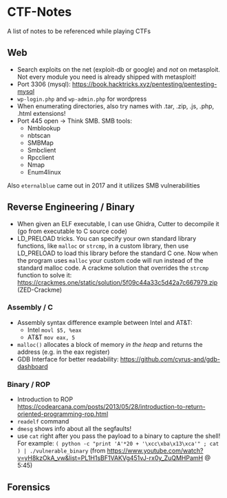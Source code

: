 # CTF-Notes
A list of notes to be referenced while playing CTFs

## Web
- Search exploits on the net (exploit-db or google) and *not* on metasploit. Not every module you need is already shipped with metasploit!
- Port 3306 (mysql): https://book.hacktricks.xyz/pentesting/pentesting-mysql 
- `wp-login.php` and `wp-admin.php` for wordpress
- When enumerating directories, also try names with .tar, .zip, .js, .php, .html extensions!
- Port 445 open -> Think SMB. SMB tools:
    - Nmblookup
    - nbtscan
    - SMBMap
    - Smbclient
    - Rpcclient
    - Nmap
    - Enum4linux
    
Also `eternalblue` came out in 2017 and it utilizes SMB vulnerabilities


## Reverse Engineering / Binary
- When given an ELF executable, I can use Ghidra, Cutter to decompile it (go from executable to C source code)
- LD_PRELOAD tricks. You can specify your own standard library functions, like `malloc` or `strcmp`, in a custom library, then use LD_PRELOAD to load this library before the standard C one. Now when the program uses `malloc` your custom code will run instead of the standard malloc code. A crackme solution that overrides the `strcmp` function to solve it: https://crackmes.one/static/solution/5f09c44a33c5d42a7c667979.zip (ZED-Crackme)

### Assembly / C
- Assembly syntax difference example between Intel and AT&T:
    - Intel `movl $5, %eax`
    - AT&T `mov eax, 5`
- `malloc()` allocates a block of memory *in the heap* and returns the address (e.g. in the eax register)
- GDB Interface for better readability: https://github.com/cyrus-and/gdb-dashboard

### Binary / ROP
- Introduction to ROP https://codearcana.com/posts/2013/05/28/introduction-to-return-oriented-programming-rop.html
- `readelf` command
- `dmesg` shows info about all the segfaults!
- use `cat` right after you pass the payload to a binary to capture the shell! For example: `( python -c "print 'A'*20 + '\xcc\xba\x13\xca'" ; cat ) | ./vulnerable_binary` (from https://www.youtube.com/watch?v=yH8kzOkA_vw&list=PL1H1sBF1VAKVg451vJ-rx0y_ZuQMHPamH @ 5:45)

## Forensics
